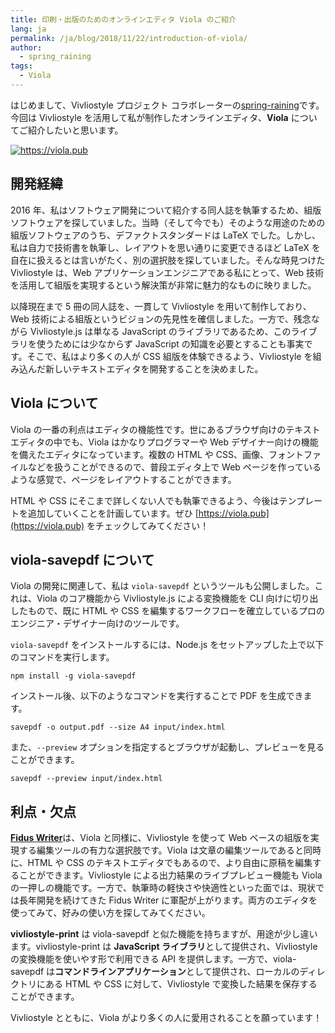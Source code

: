 ```yaml
---
title: 印刷・出版のためのオンラインエディタ Viola のご紹介
lang: ja
permalink: /ja/blog/2018/11/22/introduction-of-viola/
author:
  - spring_raining
tags:
  - Viola
---
```


はじめまして、Vivliostyle プロジェクト コラボレーターの<a href="https://github.com/spring-raining">spring-raining</a>です。今回は Vivliostyle を活用して私が制作したオンラインエディタ、**Viola** についてご紹介したいと思います。

<div><a href="https://viola.pub"><img src="/assets/posts/2018-11-22-introduction-of-viola/viola-top.png" alt="https://viola.pub" /></a></div>

## 開発経緯

2016 年、私はソフトウェア開発について紹介する同人誌を執筆するため、組版ソフトウェアを探していました。当時（そして今でも）そのような用途のための組版ソフトウェアのうち、デファクトスタンダードは LaTeX でした。しかし、私は自力で技術書を執筆し、レイアウトを思い通りに変更できるほど LaTeX を自在に扱えるとは言いがたく、別の選択肢を探していました。そんな時見つけた Vivliostyle は、Web アプリケーションエンジニアである私にとって、Web 技術を活用して組版を実現するという解決策が非常に魅力的なものに映りました。

以降現在まで 5 冊の同人誌を、一貫して Vivliostyle を用いて制作しており、Web 技術による組版というビジョンの先見性を確信しました。一方で、残念ながら Vivliostyle.js は単なる JavaScript のライブラリであるため、このライブラリを使うためには少なからず JavaScript の知識を必要とすることも事実です。そこで、私はより多くの人が CSS 組版を体験できるよう、Vivliostyle を組み込んだ新しいテキストエディタを開発することを決めました。

## Viola について

Viola の一番の利点はエディタの機能性です。世にあるブラウザ向けのテキストエディタの中でも、Viola はかなりプログラマーや Web デザイナー向けの機能を備えたエディタになっています。複数の HTML や CSS、画像、フォントファイルなどを扱うことができるので、普段エディタ上で Web ページを作っているような感覚で、ページをレイアウトすることができます。

HTML や CSS にそこまで詳しくない人でも執筆できるよう、今後はテンプレートを追加していくことを計画しています。ぜひ [https://viola.pub](https://viola.pub) をチェックしてみてください！

## viola-savepdf について

Viola の開発に関連して、私は `viola-savepdf` というツールも公開しました。これは、Viola のコア機能から Vivliostyle.js による変換機能を CLI 向けに切り出したもので、既に HTML や CSS を編集するワークフローを確立しているプロのエンジニア・デザイナー向けのツールです。

`viola-savepdf` をインストールするには、Node.js をセットアップした上で以下のコマンドを実行します。

```
npm install -g viola-savepdf
```

インストール後、以下のようなコマンドを実行することで PDF を生成できます。

```
savepdf -o output.pdf --size A4 input/index.html
```

また、`--preview` オプションを指定するとブラウザが起動し、プレビューを見ることができます。

```
savepdf --preview input/index.html
```

## 利点・欠点

[**Fidus Writer**](https://www.fiduswriter.org)は、Viola と同様に、Vivliostyle を使って Web ベースの組版を実現する編集ツールの有力な選択肢です。Viola は文章の編集ツールであると同時に、HTML や CSS のテキストエディタでもあるので、より自由に原稿を編集することができます。Vivliostyle による出力結果のライブプレビュー機能も Viola の一押しの機能です。一方で、執筆時の軽快さや快適性といった面では、現状では長年開発を続けてきた Fidus Writer に軍配が上がります。両方のエディタを使ってみて、好みの使い方を探してみてください。

**vivliostyle-print** は viola-savepdf と似た機能を持ちますが、用途が少し違います。vivliostyle-print は **JavaScript ライブラリ**として提供され、Vivliostyle の変換機能を使いやす形で利用できる API を提供します。一方で、viola-savepdf は**コマンドラインアプリケーション**として提供され、ローカルのディレクトリにある HTML や CSS に対して、Vivliostyle で変換した結果を保存することができます。

Vivliostyle とともに、Viola がより多くの人に愛用されることを願っています！
